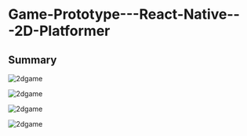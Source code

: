 # Game-Prototype---React-Native---2D-Platformer

## Summary

![2dgame](https://user-images.githubusercontent.com/64096389/159224528-d8f2da55-c352-4a6c-9670-47d2a646993b.PNG)

![2dgame](https://user-images.githubusercontent.com/64096389/159224806-47ffd5df-99d4-421d-8b63-61750d110ef5.PNG)

![2dgame](https://user-images.githubusercontent.com/64096389/159224712-f11d1279-9b9f-4cef-8c6d-b9ad9a884f35.PNG)

![2dgame](https://user-images.githubusercontent.com/64096389/159224868-670befcb-7bbe-40b1-9f0c-26b7892f90a6.PNG)

